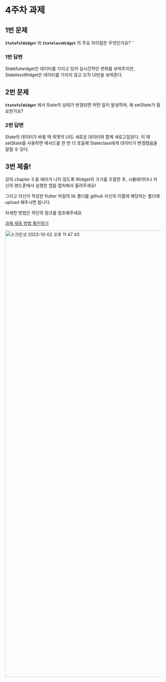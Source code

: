# 4주차 과제

## 1번 문제

**`StatefulWidget`** 와 **`StatelessWidget`** 의 주요 차이점은 무엇인가요?
``
### 1번 답변

Statefulwidget은 데이터를 가지고 있어 실시간적인 변화를 보여주지만,
StatelessWidget은 데이터를 가지지 않고 오직 UI만을 보여준다.

## 2번 문제

**`StatefulWidget`** 에서 State의 상태가 변경되면 어떤 일이 발생하며, 왜 setState가 필요한가요?


### 2번 답변

State의 데이터가 바뀔 때 위젯의 UI도 새로운 데이터와 함께 새로고침된다.
이 때 setState를 사용하면 메서드를 한 번 더 호출해 Stateclass에게 데이터가 변경됐음을 알릴 수 있다.


## 3번 제출!

강의 chapter 3 을 에러가 나지 않도록 Widget의 크기를 조절한 후, 
시뮬레이터나 자신의 핸드폰에서 실행한 앱을 캡처해서 올려주세요!

그리고 자신이 작성한 flutter 파일의 lib 폴더를 github 자신의 이름에 해당하는 폴더에 upload 해주시면 됩니다.

자세한 방법은 하단의 링크를 참조해주세요

[과제 제출 방법 확인하기](https://github.com/GDSC-Hanyang/2023-App-Study/issues/4)

<img width="1440" alt="스크린샷 2023-10-02 오후 11 47 43" src="https://github.com/GDSC-Hanyang/2023-App-Study/assets/144578436/773616ac-78ef-4296-94b4-403b5612b66f">

